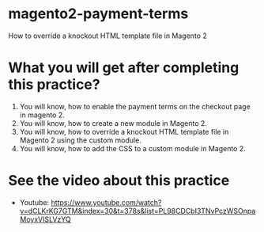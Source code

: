 # magento2-payment-terms
How to override a knockout HTML template file in Magento 2
# What you will get after completing this practice?
1. You will know, how to enable the payment terms on the checkout page in magento 2.
2. You will know, how to create a new module in Magento 2.
3. You will know, how to override a knockout HTML template file in Magento 2 using the custom module.
4. You will know, how to add the CSS to a custom module in Magento 2.
# See the video about this practice
- Youtube: https://www.youtube.com/watch?v=dCLKrKG7GTM&index=30&t=378s&list=PL98CDCbI3TNvPczWSOnpaMoyxVISLVzYQ
